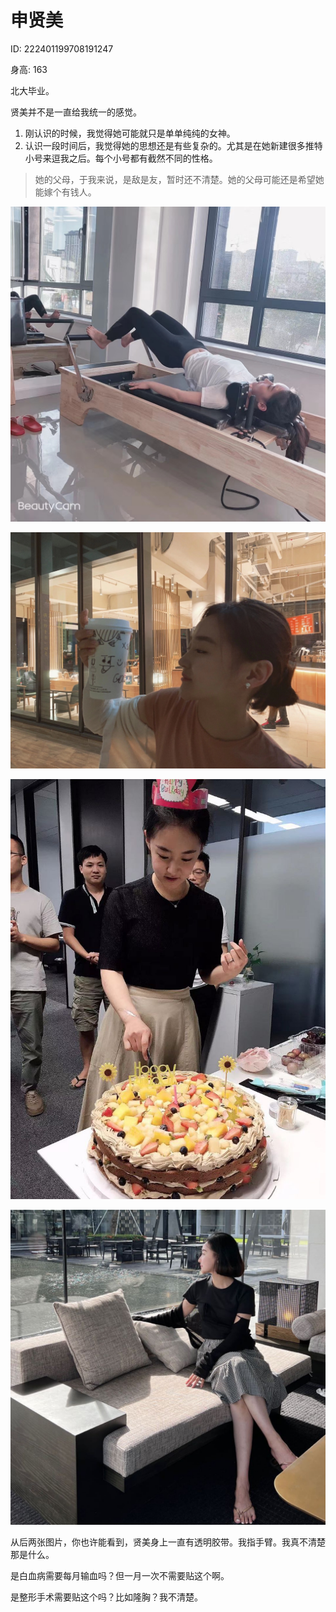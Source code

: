 # 申贤美

ID: 222401199708191247

身高: 163

北大毕业。

贤美并不是一直给我统一的感觉。

1. 刚认识的时候，我觉得她可能就只是单单纯纯的女神。
2. 认识一段时间后，我觉得她的思想还是有些复杂的。尤其是在她新建很多推特小号来逗我之后。每个小号都有截然不同的性格。

> 她的父母，于我来说，是敌是友，暂时还不清楚。她的父母可能还是希望她能嫁个有钱人。

![](<../../.gitbook/assets/image (12).png>)

![She just love the drinking as I do.](<../../.gitbook/assets/image (9).png>)

![](<../../.gitbook/assets/image (13).png>)

![](<../../.gitbook/assets/image (19).png>)

从后两张图片，你也许能看到，贤美身上一直有透明胶带。我指手臂。我真不清楚那是什么。

是白血病需要每月输血吗？但一月一次不需要贴这个啊。

是整形手术需要贴这个吗？比如隆胸？我不清楚。


